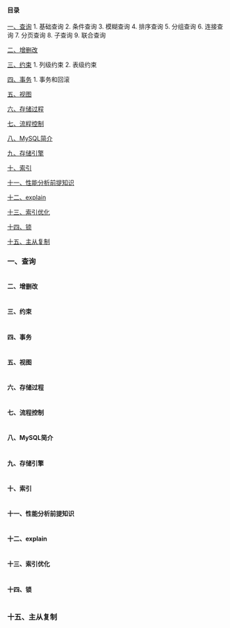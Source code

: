 #### 目录
[一、查询](#one)
    1. 基础查询
    2. 条件查询
    3. 模糊查询
    4. 排序查询
    5. 分组查询
    6. 连接查询
    7. 分页查询
    8. 子查询
    9. 联合查询
    
[二、增删改](#two)

[三、约束](#three)
    1. 列级约束
    2. 表级约束

[四、事务](#four)
    1. 事务和回滚

[五、视图](#five)

[六、存储过程](#six)

[七、流程控制](#seven)

[八、MySQL简介](#eight)

[九、存储引擎](#nine)

[十、索引](#ten)

[十一、性能分析前提知识](#eleven)

[十二、explain](#twelve)

[十三、索引优化](#thirteen)

[十四、锁](#fourteen)

[十五、主从复制](#fifteen)

#### <h3 id="one">一、查询</h3>
```

```

#### 二、增删改
```

```

#### 三、约束
```

```

#### 四、事务
```

```

#### 五、视图
```

```

#### 六、存储过程
```

```

#### 七、流程控制
```

```

#### 八、MySQL简介
```

```

#### 九、存储引擎
```

```

#### 十、索引
```

```

#### 十一、性能分析前提知识
```

```

#### 十二、explain
```

```

#### 十三、索引优化
```

```

#### 十四、锁
```

```

#### <h3 id="fifteen">十五、主从复制</h3>
```

```